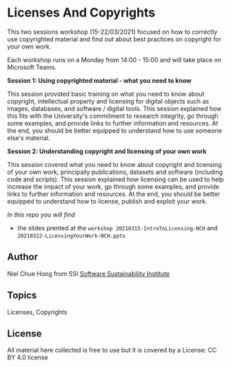 # Licenses And Copyrights

This two sessions workshop (15-22/03/2021) focused on how to correctly use copyrighted material and find out about best practices on copyright for your own work. 

Each workshop runs on a Monday from 14:00 - 15:00 and will take place on Microsoft Teams.

**Session 1: Using copyrighted material - what you need to know**

This session provided basic training on what you need to know about copyright, intellectual property and licensing for digital objects such as images, databases, and software / digital tools. 
This session explained how this fits with the University's commitment to research integrity, go through some examples, and provide links to further information and resources. At the end, you should be better equipped to understand how to use someone else's material. 

**Session 2: Understanding copyright and licensing of your own work** 

This session covered what you need to know about copyright and licensing of your own work, principally publications, datasets and software (including code and scripts). This session explained how licensing can be used to help increase the impact of your work, go through some examples, and provide links to further information and resources. At the end, you should be better equipped to understand how to license, publish and exploit your work. 

*In this repo you will find*

- the slides prented at the `workshop 20210315-IntroToLicensing-NCH` and `20210322-LicensingYourWork-NCH.pptx`


## Author
Niel Chue Hong from SSI [Software Sustainability Institute](https://www.software.ac.uk/about/staff/person/neil-chue-hong)

## Topics
Licenses, Copyrights

## License
All material here collected is free to use but it is covered by a License: CC BY 4.0 license
